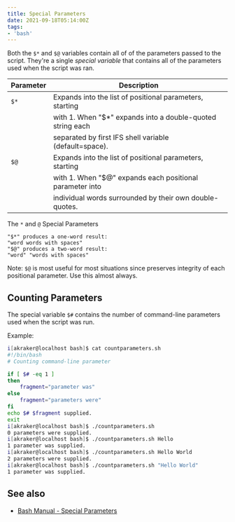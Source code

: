 ```yaml
---
title: Special Parameters
date: 2021-09-18T05:14:00Z
tags:
- 'bash'
---
```


Both the `$*` and `$@` variables contain all of of the parameters passed to the
script. They're a single _special variable_ that contains all of the parameters
used when the script was ran.

| Parameter | Description                                                 |
|-----------|-------------------------------------------------------------|
| `$*`      | Expands into the list of positional parameters, starting    |
|           | with 1. When "$\*" expands into a double-quoted string each |
|           | separated by first IFS shell variable (default=space).      |
| `$@`      | Expands into the list of positional parameters, starting    |
|           | with 1. When "$@" expands each positional parameter into    |
|           | individual words surrounded by their own double-quotes.     |

The `*` and `@` Special Parameters

``` example
"$*" produces a one-word result:
"word words with spaces"
"$@" produces a two-word result:
"word" "words with spaces"
```

Note: `$@` is most useful for most situations since preserves integrity of each
positional parameter. Use this almost always.

## Counting Parameters

The special variable `$#` contains the number of command-line parameters used
when the script was run.

Example:

```bash
i[akraker@localhost bash]$ cat countparameters.sh
#!/bin/bash
# Counting command-line parameter

if [ $# -eq 1 ]
then
    fragment="parameter was"
else
    fragment="parameters were"
fi
echo $# $fragment supplied.
exit
i[akraker@localhost bash]$ ./countparameters.sh
0 parameters were supplied.
i[akraker@localhost bash]$ ./countparameters.sh Hello
1 parameter was supplied.
i[akraker@localhost bash]$ ./countparameters.sh Hello World
2 parameters were supplied.
i[akraker@localhost bash]$ ./countparameters.sh "Hello World"
1 parameter was supplied.
```

## See also

* [Bash Manual - Special Parameters](https://www.gnu.org/software/bash/manual/html_node/Special-Parameters.html)

